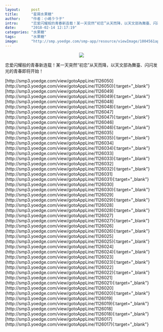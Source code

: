 ```yaml
---
layout:     post
title:      "星屑水果糖"
author:     "作者：小嶋ララ子"
intro:      "恋爱闪耀般的青春新连载！某一天突然“初恋”从天而降，以天文部為舞臺、闪闪发光的青春即将开始！"
date:       "2018-02-14 12:17:19"
categories: "水果糖"
tags:       "水果糖"
image:      "http://smp.yoedge.com/smp-app/resource/viewImage/1004561appline.png"
---
```

<div style="text-align: center">
<p><img src="http://smp.yoedge.com/smp-app/resource/viewImage/1004561appline.png"/></p>
</div>
<p class="post-meta">
<span>恋爱闪耀般的青春新连载！某一天突然“初恋”从天而降，以天文部為舞臺、闪闪发光的青春即将开始！</span>
</p>
[http://smp3.yoedge.com/view/gotoAppLine/1126050](http://smp3.yoedge.com/view/gotoAppLine/1126050){:target="_blank"}
[http://smp3.yoedge.com/view/gotoAppLine/1126049](http://smp3.yoedge.com/view/gotoAppLine/1126049){:target="_blank"}
[http://smp3.yoedge.com/view/gotoAppLine/1126048](http://smp3.yoedge.com/view/gotoAppLine/1126048){:target="_blank"}
[http://smp3.yoedge.com/view/gotoAppLine/1126047](http://smp3.yoedge.com/view/gotoAppLine/1126047){:target="_blank"}
[http://smp3.yoedge.com/view/gotoAppLine/1126046](http://smp3.yoedge.com/view/gotoAppLine/1126046){:target="_blank"}
[http://smp3.yoedge.com/view/gotoAppLine/1126035](http://smp3.yoedge.com/view/gotoAppLine/1126035){:target="_blank"}
[http://smp3.yoedge.com/view/gotoAppLine/1126034](http://smp3.yoedge.com/view/gotoAppLine/1126034){:target="_blank"}
[http://smp3.yoedge.com/view/gotoAppLine/1126033](http://smp3.yoedge.com/view/gotoAppLine/1126033){:target="_blank"}
[http://smp3.yoedge.com/view/gotoAppLine/1126032](http://smp3.yoedge.com/view/gotoAppLine/1126032){:target="_blank"}
[http://smp3.yoedge.com/view/gotoAppLine/1126031](http://smp3.yoedge.com/view/gotoAppLine/1126031){:target="_blank"}
[http://smp3.yoedge.com/view/gotoAppLine/1126030](http://smp3.yoedge.com/view/gotoAppLine/1126030){:target="_blank"}
[http://smp3.yoedge.com/view/gotoAppLine/1126029](http://smp3.yoedge.com/view/gotoAppLine/1126029){:target="_blank"}
[http://smp3.yoedge.com/view/gotoAppLine/1126028](http://smp3.yoedge.com/view/gotoAppLine/1126028){:target="_blank"}
[http://smp3.yoedge.com/view/gotoAppLine/1126027](http://smp3.yoedge.com/view/gotoAppLine/1126027){:target="_blank"}
[http://smp3.yoedge.com/view/gotoAppLine/1126026](http://smp3.yoedge.com/view/gotoAppLine/1126026){:target="_blank"}
[http://smp3.yoedge.com/view/gotoAppLine/1126025](http://smp3.yoedge.com/view/gotoAppLine/1126025){:target="_blank"}
[http://smp3.yoedge.com/view/gotoAppLine/1126024](http://smp3.yoedge.com/view/gotoAppLine/1126024){:target="_blank"}
[http://smp3.yoedge.com/view/gotoAppLine/1126023](http://smp3.yoedge.com/view/gotoAppLine/1126023){:target="_blank"}
[http://smp3.yoedge.com/view/gotoAppLine/1126022](http://smp3.yoedge.com/view/gotoAppLine/1126022){:target="_blank"}
[http://smp3.yoedge.com/view/gotoAppLine/1126021](http://smp3.yoedge.com/view/gotoAppLine/1126021){:target="_blank"}
[http://smp3.yoedge.com/view/gotoAppLine/1126020](http://smp3.yoedge.com/view/gotoAppLine/1126020){:target="_blank"}
[http://smp3.yoedge.com/view/gotoAppLine/1126019](http://smp3.yoedge.com/view/gotoAppLine/1126019){:target="_blank"}
[http://smp3.yoedge.com/view/gotoAppLine/1126018](http://smp3.yoedge.com/view/gotoAppLine/1126018){:target="_blank"}
[http://smp3.yoedge.com/view/gotoAppLine/1126017](http://smp3.yoedge.com/view/gotoAppLine/1126017){:target="_blank"}



